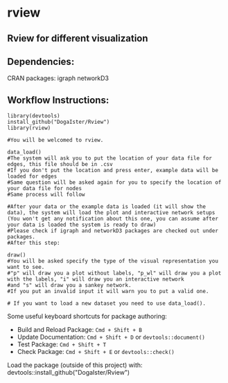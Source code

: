 # rview

## Rview for different visualization

## Dependencies:
 CRAN packages: 
    igraph
    networkD3
    
## Workflow Instructions:
````
library(devtools)
install_github("DogaIster/Rview")
library(rview)

#You will be welcomed to rview.

data_load()
#The system will ask you to put the location of your data file for edges, this file should be in .csv
#If you don't put the location and press enter, example data will be loaded for edges
#Same question will be asked again for you to specify the location of your data file for nodes
#Same process will follow

#After your data or the example data is loaded (it will show the data), the system will load the plot and interactive network setups (You won't get any notification about this one, you can assume after your data is loaded the system is ready to draw)
#Please check if igraph and networkD3 packages are checked out under packages.
#After this step:

draw()
#You will be asked specify the type of the visual representation you want to see. 
#"p" will draw you a plot without labels, "p_wl" will draw you a plot with the labels, "i" will draw you an interactive network 
#and "s" will draw you a sankey network.
#If you put an invalid input it will warn you to put a valid one.

# If you want to load a new dataset you need to use data_load().
````

Some useful keyboard shortcuts for package authoring:

* Build and Reload Package:  `Cmd + Shift + B`
* Update Documentation:      `Cmd + Shift + D` or `devtools::document()`
* Test Package:              `Cmd + Shift + T`
* Check Package:             `Cmd + Shift + E` or `devtools::check()`

Load the package (outside of this project) with: <br>
  devtools::install_github("DogaIster/Rview")
